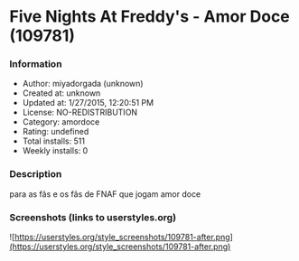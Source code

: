 # Five Nights At Freddy's - Amor Doce (109781)

### Information
- Author: miyadorgada (unknown)
- Created at: unknown
- Updated at: 1/27/2015, 12:20:51 PM
- License: NO-REDISTRIBUTION
- Category: amordoce
- Rating: undefined
- Total installs: 511
- Weekly installs: 0


### Description
para as fãs e os fãs de FNAF que jogam amor doce


### Screenshots (links to userstyles.org)
![https://userstyles.org/style_screenshots/109781-after.png](https://userstyles.org/style_screenshots/109781-after.png)


